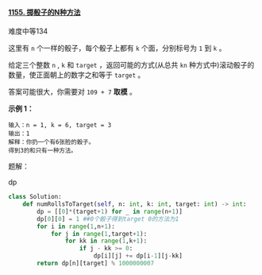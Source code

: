 #### [1155. 掷骰子的N种方法](https://leetcode.cn/problems/number-of-dice-rolls-with-target-sum/)

难度中等134

这里有 `n` 个一样的骰子，每个骰子上都有 `k` 个面，分别标号为 `1` 到 `k` 。

给定三个整数 `n` ,  `k` 和 `target` ，返回可能的方式(从总共 `kn` 种方式中)滚动骰子的数量，使正面朝上的数字之和等于 `target` 。

答案可能很大，你需要对 `109 + 7` **取模** 。

 

**示例 1：**

```
输入：n = 1, k = 6, target = 3
输出：1
解释：你扔一个有6张脸的骰子。
得到3的和只有一种方法。
```

题解：

dp

```python
class Solution:
    def numRollsToTarget(self, n: int, k: int, target: int) -> int:
        dp = [[0]*(target+1) for _ in range(n+1)]
        dp[0][0] = 1 ##0个骰子得到target 0的方法为1
        for i in range(1,n+1):
            for j in range(1,target+1):
                for kk in range(1,k+1):
                    if j - kk >= 0:
                        dp[i][j] += dp[i-1][j-kk]
        return dp[n][target] % 1000000007
```

